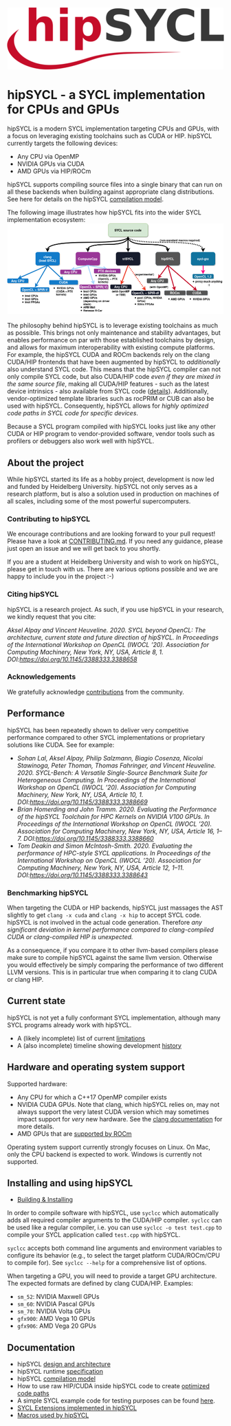 ![Project logo](/doc/img/logo/logo-color.png)

# hipSYCL - a SYCL implementation for CPUs and GPUs

hipSYCL is a modern SYCL implementation targeting CPUs and GPUs, with a focus on leveraging existing toolchains such as CUDA or HIP. hipSYCL currently targets the following devices:
* Any CPU via OpenMP
* NVIDIA GPUs via CUDA
* AMD GPUs via HIP/ROCm

hipSYCL supports compiling source files into a single binary that can run on all these backends when building against appropriate clang distributions. See here for details on the hipSYCL [compilation model](doc/compilation.md).

The following image illustrates how hipSYCL fits into the wider SYCL implementation ecosystem:
![SYCL implementations](/doc/img/sycl-targets.png)

The philosophy behind hipSYCL is to leverage existing toolchains as much as possible. This brings not only maintenance and stability advantages, but enables performance on par with those established toolchains by design, and allows for maximum interoperability with existing compute platforms.
For example, the hipSYCL CUDA and ROCm backends rely on the clang CUDA/HIP frontends that have been augmented by hipSYCL to *additionally* also understand SYCL code. This means that the hipSYCL compiler can not only compile SYCL code, but also CUDA/HIP code *even if they are mixed in the same source file*, making all CUDA/HIP features - such as the latest device intrinsics - also available from SYCL code ([details](doc/hip-source-interop.md)). Additionally, vendor-optimized template libraries such as rocPRIM or CUB can also be used with hipSYCL. Consequently, hipSYCL allows for *highly optimized code paths in SYCL code for specific devices*.

Because a SYCL program compiled with hipSYCL looks just like any other CUDA or HIP program to vendor-provided software, vendor tools such as profilers or debuggers also work well with hipSYCL.

## About the project

While hipSYCL started its life as a hobby project, development is now led and funded by Heidelberg University. hipSYCL not only serves as a research platform, but is also a solution used in production on machines of all scales, including some of the most powerful supercomputers.

### Contributing to hipSYCL

We encourage contributions and are looking forward to your pull request! Please have a look at [CONTRIBUTING.md](CONTRIBUTING.md). If you need any guidance, please just open an issue and we will get back to you shortly.

If you are a student at Heidelberg University and wish to work on hipSYCL, please get in touch with us. There are various options possible and we are happy to include you in the project :-)

### Citing hipSYCL

hipSYCL is a research project. As such, if you use hipSYCL in your research, we kindly request that you cite:

*Aksel Alpay and Vincent Heuveline. 2020. SYCL beyond OpenCL: The architecture, current state and future direction of hipSYCL. In Proceedings of the International Workshop on OpenCL (IWOCL ’20). Association for Computing Machinery, New York, NY, USA, Article 8, 1. DOI:https://doi.org/10.1145/3388333.3388658*

### Acknowledgements

We gratefully acknowledge [contributions](https://github.com/illuhad/hipSYCL/graphs/contributors) from the community.

## Performance

hipSYCL has been repeatedly shown to deliver very competitive performance compared to other SYCL implementations or proprietary solutions like CUDA. See for example:

* *Sohan Lal, Aksel Alpay, Philip Salzmann, Biagio Cosenza, Nicolai Stawinoga, Peter Thoman, Thomas Fahringer, and Vincent Heuveline. 2020. SYCL-Bench: A Versatile Single-Source Benchmark Suite for Heterogeneous Computing. In Proceedings of the International Workshop on OpenCL (IWOCL ’20). Association for Computing Machinery, New York, NY, USA, Article 10, 1. DOI:https://doi.org/10.1145/3388333.3388669*
* *Brian Homerding and John Tramm. 2020. Evaluating the Performance of the hipSYCL Toolchain for HPC Kernels on NVIDIA V100 GPUs. In Proceedings of the International Workshop on OpenCL (IWOCL ’20). Association for Computing Machinery, New York, NY, USA, Article 16, 1–7. DOI:https://doi.org/10.1145/3388333.3388660*
* *Tom Deakin and Simon McIntosh-Smith. 2020. Evaluating the performance of HPC-style SYCL applications. In Proceedings of the International Workshop on OpenCL (IWOCL ’20). Association for Computing Machinery, New York, NY, USA, Article 12, 1–11. DOI:https://doi.org/10.1145/3388333.3388643*


### Benchmarking hipSYCL

When targeting the CUDA or HIP backends, hipSYCL just massages the AST slightly to get `clang -x cuda` and `clang -x hip` to accept SYCL code. hipSYCL is not involved in the actual code generation. Therefore *any significant deviation in kernel performance compared to clang-compiled CUDA or clang-compiled HIP is unexpected.*

As a consequence, if you compare it to other llvm-based compilers please make sure to compile hipSYCL against the same llvm version. Otherwise you would effectively be simply comparing the performance of two different LLVM versions. This is in particular true when comparing it to clang CUDA or clang HIP.


## Current state
hipSYCL is not yet a fully conformant SYCL implementation, although many SYCL programs already work with hipSYCL.
* A (likely incomplete) list of current [limitations](doc/limitations.md)
* A (also incomplete) timeline showing development [history](doc/history.md)

## Hardware and operating system support

Supported hardware:
* Any CPU for which a C++17 OpenMP compiler exists
* NVIDIA CUDA GPUs. Note that clang, which hipSYCL relies on, may not always support the very latest CUDA version which may sometimes impact support for *very* new hardware. See the [clang documentation](https://www.llvm.org/docs/CompileCudaWithLLVM.html) for more details.
* AMD GPUs that are [supported by ROCm](https://github.com/RadeonOpenCompute/ROCm#hardware-support)

Operating system support currently strongly focuses on Linux. On Mac, only the CPU backend is expected to work. Windows is currently not supported.

## Installing and using hipSYCL
* [Building & Installing](doc/installing.md)

In order to compile software with hipSYCL, use `syclcc` which automatically adds all required compiler arguments to the CUDA/HIP compiler. `syclcc` can be used like a regular compiler, i.e. you can use `syclcc -o test test.cpp` to compile your SYCL application called `test.cpp` with hipSYCL.

`syclcc` accepts both command line arguments and environment variables to configure its behavior (e.g., to select the target platform CUDA/ROCm/CPU to compile for). See `syclcc --help` for a comprehensive list of options.

When targeting a GPU, you will need to provide a target GPU architecture. The expected formats are defined by clang CUDA/HIP. Examples:
* `sm_52`: NVIDIA Maxwell GPUs
* `sm_60`: NVIDIA Pascal GPUs
* `sm_70`: NVIDIA Volta GPUs
* `gfx900`: AMD Vega 10 GPUs
* `gfx906`: AMD Vega 20 GPUs

## Documentation
* hipSYCL [design and architecture](doc/architecture.md)
* hipSYCL runtime [specification](doc/runtime-spec.md)
* hipSYCL [compilation model](doc/compilation.md)
* How to use raw HIP/CUDA inside hipSYCL code to create [optimized code paths](doc/hip-source-interop.md)
* A simple SYCL example code for testing purposes can be found [here](doc/examples.md).
* [SYCL Extensions implemented in hipSYCL](doc/extensions.md)
* [Macros used by hipSYCL](doc/macros.md)



